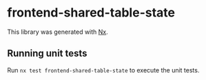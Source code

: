 # frontend-shared-table-state

This library was generated with [Nx](https://nx.dev).

## Running unit tests

Run `nx test frontend-shared-table-state` to execute the unit tests.
